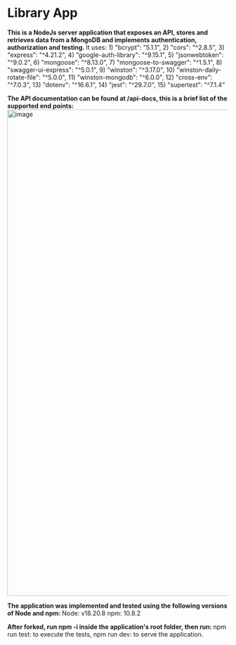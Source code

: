 <h1>Library App</h1>
<b>This is a NodeJs server application that exposes an API, stores and retrieves data from a MongoDB and implements authentication, authorization and testing. </b>
It uses: 
1) "bcrypt": "5.1.1",
2) "cors": "^2.8.5",
3) "express": "^4.21.2",
4) "google-auth-library": "^9.15.1",
5) "jsonwebtoken": "^9.0.2",
6) "mongoose": "^8.13.0",
7) "mongoose-to-swagger": "^1.5.1",
8) "swagger-ui-express": "^5.0.1",
9) "winston": "^3.17.0",
10) "winston-daily-rotate-file": "^5.0.0",
11) "winston-mongodb": "^6.0.0", 
12) "cross-env": "^7.0.3",
13) "dotenv": "^16.6.1",
14) "jest": "^29.7.0",
15) "supertest": "^7.1.4"

<b>The API documentation can be found at /api-docs, this is a brief list of the supported end points: </b>
<img width="1522" height="1106" alt="image" src="https://github.com/user-attachments/assets/44c3ebd1-c3a7-4a68-b9e6-b2d59882b8dc" />

<b> The application was implemented and tested using the following versions of Node and npm: </b>
Node: v18.20.8
npm: 10.8.2

<b>After forked, run npm -i inside the application's root folder, then run: </b>
npm run test: to execute the tests,
npm run dev: to serve the application.
